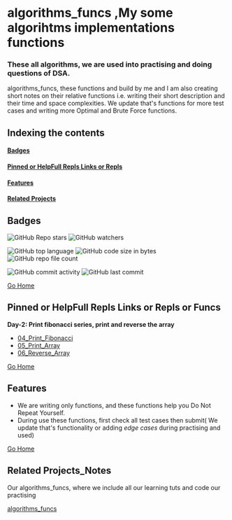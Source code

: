 # <h1 id="algorithms_funcs"> algorithms_funcs ,My some algorihtms implementations functions</h1>
### These all algorithms, we are used into practising and doing questions of DSA.
algorithms_funcs, these functions and build by me and I am also creating short notes on their relative functions i.e. writing their short description and their time and space complexities. We update that's functions for more test cases and writing more Optimal and Brute Force functions.

## Indexing the contents
####   <p><a href="#badges" >Badges</a></p>
####   <p><a href="#pinned" >Pinned or HelpFull Repls Links or Repls</a></p>
####   <p><a href="#features" >Features</a></p>
####   <p><a href="#relatedProjects" >Related Projects</a></p>

## <h2 id="badges" >Badges </h2>


![GitHub Repo stars](https://img.shields.io/github/stars/Nik4Furi/algorithms_funcs?style=social) ![GitHub watchers](https://img.shields.io/github/watchers/Nik4Furi/algorithms_funcs?style=social)

![GitHub top language](https://img.shields.io/github/languages/top/Nik4Furi/algorithms_funcs)   ![GitHub code size in bytes](https://img.shields.io/github/languages/code-size/Nik4Furi/algorithms_funcs?style=flat-square) ![GitHub repo file count](https://img.shields.io/github/directory-file-count/Nik4Furi/algorithms_funcs) 

![GitHub commit activity](https://img.shields.io/github/commit-activity/m/Nik4Furi/algorithms_funcs)   ![GitHub last commit](https://img.shields.io/github/last-commit/Nik4Furi/algorithms_funcs)

<a href="#algorithms_funcs">Go Home </a>


## <h2 id="pinned" >Pinned or HelpFull Repls Links or Repls or Funcs </h2>

**Day-2: Print fibonacci series, print and reverse the array** 
- <a href="https://github.com/Nik4Furi/algorithms_funcs/blob/master/04_Print_Fibonacci"> 04_Print_Fibonacci </a> 
- <a href="https://github.com/Nik4Furi/algorithms_funcs/blob/master/05_Print_Array"> 05_Print_Array </a> 
- <a href="https://github.com/Nik4Furi/algorithms_funcs/blob/master/06_Reverse_Array"> 06_Reverse_Array </a> 

<a href="#algorithms_funcs">Go Home </a>


## <h2 id="features">Features </h2>

- We are writing only functions, and these functions help you Do Not Repeat Yourself.
- During use these functions, first check all test cases then submit( We update that's functionality or adding *edge cases* during practising and used)

<a href="#algorithms_funcs">Go Home </a>



## <h2 id="relatedProjects" >Related Projects_Notes </h2>

Our algorithms_funcs, where we include all our learning tuts and code our practising

[algorithms_funcs](https://github.com/Nik4Furi/algorithms_funcs)